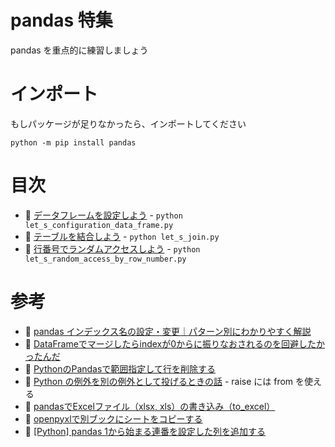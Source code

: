 # pandas 特集

pandas を重点的に練習しましょう  


# インポート

もしパッケージが足りなかったら、インポートしてください  

```
python -m pip install pandas
```


# 目次

* 📄 [データフレームを設定しよう](let_s_configuration_data_frame.py) - `python let_s_configuration_data_frame.py`
* 📄 [テーブルを結合しよう](let_s_join.py) - `python let_s_join.py`
* 📄 [行番号でランダムアクセスしよう](let_s_random_access_by_row_number.py) - `python let_s_random_access_by_row_number.py`


# 参考

* 📖 [pandas インデックス名の設定・変更｜パターン別にわかりやすく解説](https://www.yutaka-note.com/entry/pandas_index_setting#google_vignette)
* 📖 [DataFrameでマージしたらindexが0からに振りなおされるのを回避したかったんだ](https://qiita.com/Sicut_study/items/445e9b49cd682ba1f2f7)
* 📖 [PythonのPandasで範囲指定して行を削除する](https://it-ojisan.tokyo/pandas-range-row-delete/)
* 📖 [Python の例外を別の例外として投げるときの話](https://blog.serverworks.co.jp/2020/09/23/115853) - raise には from を使える
* 📖 [pandasでExcelファイル（xlsx, xls）の書き込み（to_excel）](https://note.nkmk.me/python-pandas-to-excel/)
* 📖 [openpyxlで別ブックにシートをコピーする](https://qiita.com/github-nakasho/items/fb9df8e423bb8784cbbd)
* 📖 [[Python] pandas 1から始まる連番を設定した列を追加する](https://note.com/kohaku935/n/ne534a70abc8d)
